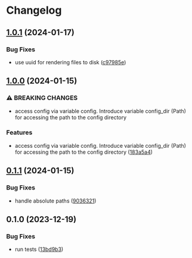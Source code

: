 # Changelog

## [1.0.1](https://github.com/yte-template-engine/ytml/compare/v1.0.0...v1.0.1) (2024-01-17)


### Bug Fixes

* use uuid for rendering files to disk ([c97985e](https://github.com/yte-template-engine/ytml/commit/c97985e7b66e25b00b38c1de1aec350ebd8c9617))

## [1.0.0](https://github.com/yte-template-engine/ytml/compare/v0.1.1...v1.0.0) (2024-01-15)


### ⚠ BREAKING CHANGES

* access config via variable config. Introduce variable config_dir (Path) for accessing the path to the config directory

### Features

* access config via variable config. Introduce variable config_dir (Path) for accessing the path to the config directory ([183a5a4](https://github.com/yte-template-engine/ytml/commit/183a5a4a0b43ee5af4aec5d5581455025daa7a2a))

## [0.1.1](https://github.com/yte-template-engine/ytml/compare/v0.1.0...v0.1.1) (2024-01-15)


### Bug Fixes

* handle absolute paths ([9036321](https://github.com/yte-template-engine/ytml/commit/903632116b04dbd11abb3e8a62729887a7ac9689))

## 0.1.0 (2023-12-19)


### Bug Fixes

* run tests ([13bd9b3](https://github.com/yte-template-engine/ytml/commit/13bd9b316d5d535a44fb608e90986d1000c6cadd))
